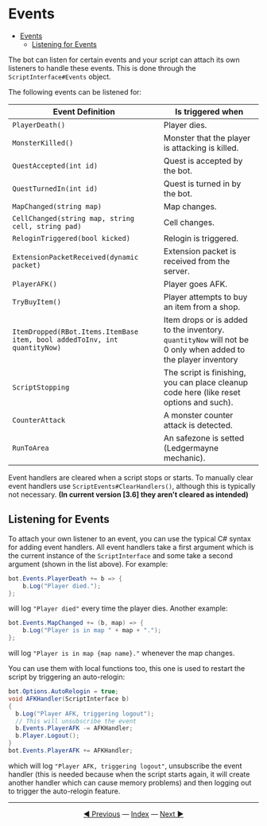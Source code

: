 # Events

- [Events](#events)
  - [Listening for Events](#listening-for-events)

The bot can listen for certain events and your script can attach its own listeners to handle these events. This is done through the `ScriptInterface#Events` object.

The following events can be listened for:

| Event Definition | Is triggered when |
|---|---|
| `PlayerDeath()` | Player dies. |
| `MonsterKilled()` | Monster that the player is attacking is killed. |
| `QuestAccepted(int id)` | Quest is accepted by the bot. |
| `QuestTurnedIn(int id)` | Quest is turned in by the bot. |
| `MapChanged(string map)` | Map changes. |
| `CellChanged(string map, string cell, string pad)` | Cell changes. |
| `ReloginTriggered(bool kicked)` | Relogin is triggered. |
| `ExtensionPacketReceived(dynamic packet)` | Extension packet is received from the server. |
| `PlayerAFK()` | Player goes AFK. |
| `TryBuyItem()` | Player attempts to buy an item from a shop. |
| `ItemDropped(RBot.Items.ItemBase item, bool addedToInv, int quantityNow)` | Item drops or is added to the inventory. `quantityNow` will not be 0 only when added to the player inventory |
| `ScriptStopping` | The script is finishing, you can place cleanup code here (like reset options and such). |
| `CounterAttack` | A monster counter attack is detected. |
| `RunToArea` | An safezone is setted (Ledgermayne mechanic). |

Event handlers are cleared when a script stops or starts. To manually clear event handlers use `ScriptEvents#ClearHandlers()`, although this is typically not necessary. **(In current version [3.6] they aren't cleared as intended)**

## Listening for Events

To attach your own listener to an event, you can use the typical C# syntax for adding event handlers. All event handlers take a first argument which is the current instance of the `ScriptInterface` and some take a second argument (shown in the list above). For example:

```csharp
bot.Events.PlayerDeath += b => {
    b.Log("Player died.");
};
```

will log `"Player died"` every time the player dies. Another example:

```csharp
bot.Events.MapChanged += (b, map) => {
    b.Log("Player is in map " + map + ".");
};
```

will log `"Player is in map {map name}."` whenever the map changes.

You can use them with local functions too, this one is used to restart the script by triggering an auto-relogin:

```csharp
bot.Options.AutoRelogin = true;
void AFKHandler(ScriptInterface b)
{
  b.Log("Player AFK, triggering logout");
  // This will unsubscribe the event
  b.Events.PlayerAFK -= AFKHandler;
  b.Player.Logout();
}
bot.Events.PlayerAFK += AFKHandler;
``` 

which will log `"Player AFK, triggering logout"`, unsubscribe the event handler (this is needed because when the script starts again, it will create another handler which can cause memory problems) and then logging out to trigger the auto-relogin feature.

---------
<center><a href="./Inventory and Bank" title="Inventory & Bank">◄ Previous</a> — <a href="/Rbot-Scripts/" title="Back to Index">Index</a> — <a href="/Rbot-Scripts/Packets" title="Packets">Next ►</a></center>
